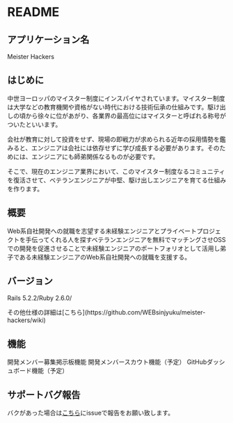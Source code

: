 # README

## アプリケーション名
<p>Meister Hackers</p>

## はじめに
<p>中世ヨーロッパのマイスター制度にインスパイヤされています。マイスター制度は大学などの教育機関や資格がない時代における技術伝承の仕組みです。駆け出しの頃から徐々に位があがり、各業界の最高位にはマイスターと呼ばれる称号がついたといいます。

会社が教育に対して投資をせず、現場の即戦力が求められる近年の採用情勢を鑑みると、エンジニアは会社には依存せずに学び成長する必要があります。そのためには、エンジニアにも師弟関係なるものが必要です。

そこで、現在のエンジニア業界において、このマイスター制度なるコミュニティを復活させて、ベテランエンジニアが中堅、駆け出しエンジニアを育てる仕組みを作ります。</p>

## 概要
<p>Web系自社開発への就職を志望する未経験エンジニアとプライベートプロジェクトを手伝ってくれる人を探すベテランエンジニアを無料でマッチングさせOSSでの開発を促進させることで未経験エンジニアのポートフォリオとして活用し弟子である未経験エンジニアのWeb系自社開発への就職を支援する。</p>

## バージョン
<p>Rails 5.2.2/Ruby 2.6.0/</p>
その他仕様の詳細は[こちら](https://github.com/WEBsinjyuku/meister-hackers/wiki)

## 機能
開発メンバー募集掲示板機能
開発メンバースカウト機能（予定）
GitHubダッシュボード機能（予定）

## サポートバグ報告
バクがあった場合は[こちら](https://github.com/WEBsinjyuku/meister-hackers-support)にissueで報告をお願い致します。
